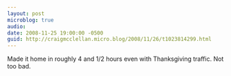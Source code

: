 ```yaml
---
layout: post
microblog: true
audio: 
date: 2008-11-25 19:00:00 -0500
guid: http://craigmcclellan.micro.blog/2008/11/26/t1023814299.html
---
```

Made it home in roughly 4 and 1/2 hours even with Thanksgiving traffic.  Not too bad.
